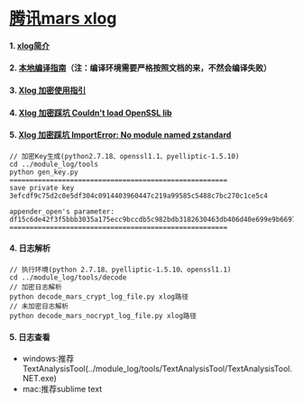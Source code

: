 # [腾讯mars xlog](https://github.com/Tencent/mars#mars_cn)
#### 1. [xlog简介](https://mp.weixin.qq.com/s/cnhuEodJGIbdodh0IxNeXQ?)
#### 2. [本地编译指南](https://github.com/Tencent/mars/wiki/Mars-Android-%E6%8E%A5%E5%85%A5%E6%8C%87%E5%8D%97#local_compile)（注：编译环境需要严格按照文档的来，不然会编译失败）
#### 3. [Xlog 加密使用指引](https://github.com/Tencent/mars/wiki/Xlog-%E5%8A%A0%E5%AF%86%E4%BD%BF%E7%94%A8%E6%8C%87%E5%BC%95)
#### 4. [Xlog 加密踩坑 Couldn't load OpenSSL lib](https://blog.csdn.net/HanSnowqiang/article/details/121407503)
#### 5. [Xlog 加密踩坑 ImportError: No module named zstandard](https://blog.csdn.net/qq_35334561/article/details/120742288)
```
// 加密Key生成(python2.7.18、openssl1.1、pyelliptic-1.5.10)
cd ../module_log/tools
python gen_key.py
======================================================
save private key
3efcdf9c75d2c0e5df304c0914403960447c219a99585c5488c7bc270c1ce5c4

appender_open's parameter:
df15c6de42f3f5bbb3035a175ecc9bccdb5c982bdb3182630463db406d40e699e9b6697d832f6665ebfce5b7308b92e4f6e13362dea00d8f7be63bddbad72593
======================================================

```

#### 4. 日志解析
```
// 执行环境(python 2.7.18、pyelliptic-1.5.10、openssl1.1)
cd ../module_log/tools/decode
// 加密日志解析
python decode_mars_crypt_log_file.py xlog路径
// 未加密日志解析
python decode_mars_nocrypt_log_file.py xlog路径 
```

#### 5. 日志查看
* windows:推荐TextAnalysisTool(../module_log/tools/TextAnalysisTool/TextAnalysisTool.NET.exe)
* mac:推荐sublime text

